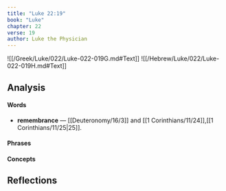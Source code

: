 ```yaml
---
title: "Luke 22:19"
book: "Luke"
chapter: 22
verse: 19
author: Luke the Physician
---
```

![[/Greek/Luke/022/Luke-022-019G.md#Text]]
![[/Hebrew/Luke/022/Luke-022-019H.md#Text]]

## Analysis

#### Words
- **remembrance** — [[Deuteronomy/16/3]] and [[1 Corinthians/11/24]],[[1 Corinthians/11/25|25]].

#### Phrases

#### Concepts

## Reflections
